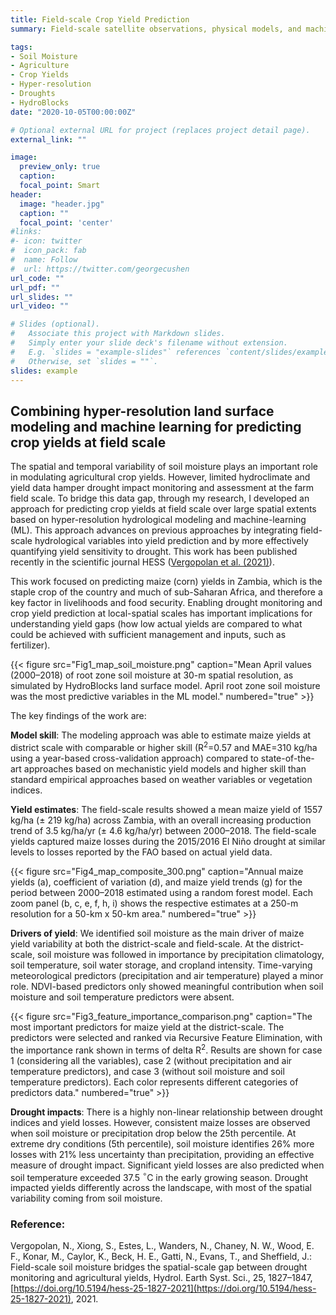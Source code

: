 ```yaml
---
title: Field-scale Crop Yield Prediction 
summary: Field-scale satellite observations, physical models, and machine learning combined can enable crop yield prediction at high spatial resolution at data-scarse regions. Learn more about it [here](research/crop_yields_zambia). 

tags:
- Soil Moisture
- Agriculture
- Crop Yields
- Hyper-resolution
- Droughts
- HydroBlocks
date: "2020-10-05T00:00:00Z"

# Optional external URL for project (replaces project detail page).
external_link: ""

image:
  preview_only: true
  caption: 
  focal_point: Smart
header:
  image: "header.jpg"
  caption: ""
  focal_point: 'center'
#links:
#- icon: twitter
#  icon_pack: fab
#  name: Follow
#  url: https://twitter.com/georgecushen
url_code: ""
url_pdf: ""
url_slides: ""
url_video: ""

# Slides (optional).
#   Associate this project with Markdown slides.
#   Simply enter your slide deck's filename without extension.
#   E.g. `slides = "example-slides"` references `content/slides/example-slides.md`.
#   Otherwise, set `slides = ""`.
slides: example
---
```



## Combining hyper-resolution land surface modeling and machine learning for predicting crop yields at field scale

The spatial and temporal variability of soil moisture plays an important role in modulating agricultural crop yields. However, limited hydroclimate and yield data hamper drought impact monitoring and assessment at the farm field scale. To bridge this data gap, through my research, I developed an approach for predicting crop yields at field scale over large spatial extents based on hyper-resolution hydrological modeling and machine-learning (ML). This approach advances on previous approaches by integrating field-scale hydrological variables into yield prediction and by more effectively quantifying yield sensitivity to drought. This work has been published recently in the scientific journal HESS ([Vergopolan et al. (2021)](https://hess.copernicus.org/articles/25/1827/2021/)). 

This work focused on predicting maize (corn) yields in Zambia, which is the staple crop of the country and much of sub-Saharan Africa, and therefore a key factor in livelihoods and food security. Enabling drought monitoring and crop yield prediction at local-spatial scales has important implications for understanding yield gaps (how low actual yields are compared to what could be achieved with sufficient management and inputs, such as fertilizer).

{{< figure src="Fig1_map_soil_moisture.png" caption="Mean April values (2000–2018) of root zone soil moisture at 30-m spatial resolution, as simulated by HydroBlocks land surface model. April root zone soil moisture was the most predictive variables in the ML model." numbered="true" >}}

The key findings of the work are:

**Model skill**: The modeling approach was able to estimate maize yields at district scale with comparable or higher skill (R$^2$=0.57 and MAE=310 kg/ha using a year-based cross-validation approach) compared to state-of-the-art approaches based on mechanistic yield models and higher skill than standard empirical approaches based on weather variables or vegetation indices.

**Yield estimates**: The field-scale results showed a mean maize yield of 1557 kg/ha (± 219 kg/ha) across Zambia, with an overall increasing production trend of 3.5 kg/ha/yr (± 4.6 kg/ha/yr) between 2000–2018. The field-scale yields captured maize losses during the 2015/2016 El Niño drought at similar levels to losses reported by the FAO based on actual yield data.

{{< figure src="Fig4_map_composite_300.png" caption="Annual maize yields (a), coefficient of variation (d), and maize yield trends (g) for the period between 2000–2018 estimated using a random forest model. Each zoom panel (b, c, e, f, h, i) shows the respective estimates at a 250-m resolution for a 50-km x 50-km area." numbered="true" >}}

**Drivers of yield**: We identified soil moisture as the main driver of maize yield variability at both the district-scale and field-scale. At the district-scale, soil moisture was followed in importance by precipitation climatology, soil temperature, soil water storage, and cropland intensity. Time-varying meteorological predictors (precipitation and air temperature) played a minor role. NDVI-based predictors only showed meaningful contribution when soil moisture and soil temperature predictors were absent.

{{< figure src="Fig3_feature_importance_comparison.png" caption="The most important predictors for maize yield at the district-scale. The predictors were selected and ranked via Recursive Feature Elimination, with the importance rank shown in terms of delta R$^2$. Results are shown for case 1 (considering all the variables), case 2 (without precipitation and air temperature predictors), and case 3 (without soil moisture and soil temperature predictors). Each color represents different categories of predictors data." numbered="true" >}}

**Drought impacts**: There is a highly non-linear relationship between drought indices and yield losses. However, consistent maize losses are observed when soil moisture or precipitation drop below the 25th percentile. At extreme dry conditions (5th percentile), soil moisture identifies 26% more losses with 21% less uncertainty than precipitation, providing an effective measure of drought impact. Significant yield losses are also predicted when soil temperature exceeded 37.5 $^{\circ}$C in the early growing season. Drought impacted yields differently across the landscape, with most of the spatial variability coming from soil moisture.

### Reference:

Vergopolan, N., Xiong, S., Estes, L., Wanders, N., Chaney, N. W., Wood, E. F., Konar, M., Caylor, K., Beck, H. E., Gatti, N., Evans, T., and Sheffield, J.: Field-scale soil moisture bridges the spatial-scale gap between drought monitoring and agricultural yields, Hydrol. Earth Syst. Sci., 25, 1827–1847, [https://doi.org/10.5194/hess-25-1827-2021](https://doi.org/10.5194/hess-25-1827-2021), 2021.


